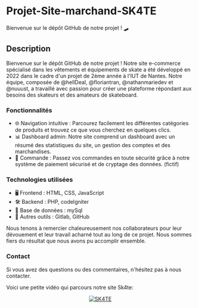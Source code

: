 # Projet-Site-marchand-SK4TE

Bienvenue sur le dépôt GitHub de notre projet ! 🛹

## Description

Bienvenue sur le dépôt GitHub de notre projet ! Notre site e-commerce spécialisé dans les vêtements et équipements de skate a été développé en 2022 dans le cadre d'un projet de 2ème année à l'IUT de Nantes. Notre équipe, composée de @hellDeal, @floriantran, @nathanmariedev et @nuuust, a travaillé avec passion pour créer une plateforme répondant aux besoins des skateurs et des amateurs de skateboard.

### Fonctionnalités

- 🌐 Navigation intuitive : Parcourez facilement les différentes catégories de produits et trouvez ce que vous cherchez en quelques clics.
- 📊 Dashboard admin: Notre site comprend un dashboard avec un résumé des statistiques du site, un gestion des comptes et des marchandises.
- 🛒 Commande : Passez vos commandes en toute sécurité grâce à notre système de paiement sécurisé et de cryptage des données. (fictif)

### Technologies utilisées

- 🖥️ Frontend : HTML, CSS, JavaScript
- 🛠️ Backend : PHP, codeIgniter
- 💾 Base de données : mySql
- 🔧 Autres outils : Gitlab, GitHub

Nous tenons à remercier chaleureusement nos collaborateurs pour leur dévouement et leur travail acharné tout au long de ce projet. Nous sommes fiers du résultat que nous avons pu accomplir ensemble.

### Contact

Si vous avez des questions ou des commentaires, n'hésitez pas à nous contacter.

Voici une petite vidéo qui parcours notre site Sk4te: 
<div align="center">
  <a href="https://www.youtube.com/watch?v=rV0Hwl-ExnY"><img src="https://img.youtube.com/vi/rV0Hwl-ExnY/0.jpg" alt="SK4TE"></a>
</div>
